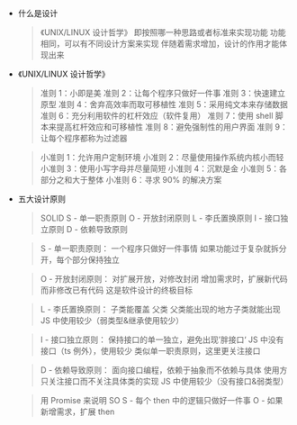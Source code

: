 - 什么是设计

  > 《UNIX/LINUX 设计哲学》
  > 即按照哪一种思路或者标准来实现功能
  > 功能相同，可以有不同设计方案来实现
  > 伴随着需求增加，设计的作用才能体现出来

- 《UNIX/LINUX 设计哲学》

  > 准则 1：小即是美
  > 准则 2：让每个程序只做好一件事
  > 准则 3：快速建立原型
  > 准则 4：舍弃高效率而取可移植性
  > 准则 5：采用纯文本来存储数据
  > 准则 6：充分利用软件的杠杆效应（软件复用）
  > 准则 7：使用 shell 脚本来提高杠杆效应和可移植性
  > 准则 8：避免强制性的用户界面
  > 准则 9：让每个程序都称为过滤器

  > 小准则 1：允许用户定制环境
  > 小准则 2：尽量使用操作系统内核小而轻
  > 小准则 3：使用小写字母并尽量简短
  > 小准则 4：沉默是金
  > 小准则 5：各部分之和大于整体
  > 小准则 6：寻求 90% 的解决方案

* 五大设计原则

  > SOLID
  > S - 单一职责原则
  > O - 开放封闭原则
  > L - 李氏置换原则
  > I - 接口独立原则
  > D - 依赖导致原则

  > S - 单一职责原则：
  > 一个程序只做好一件事情
  > 如果功能过于复杂就拆分开，每个部分保持独立

  > O - 开放封闭原则：
  > 对扩展开放，对修改封闭
  > 增加需求时，扩展新代码而非修改已有代码
  > 这是软件设计的终极目标

  > L - 李氏置换原则：
  > 子类能覆盖 父类
  > 父类能出现的地方子类就能出现
  > JS 中使用较少（弱类型&继承使用较少）

  > I - 接口独立原则：
  > 保持接口的单一独立，避免出现’胖接口‘
  > JS 中没有接口（ts 例外），使用较少
  > 类似单一职责原则，这里更关注接口

  > D - 依赖导致原则：
  > 面向接口编程，依赖于抽象而不依赖与具体
  > 使用方只关注接口而不关注具体类的实现
  > JS 中使用较少（没有接口&弱类型）

  > 用 Promise 来说明 SO
  > S - 每个 then 中的逻辑只做好一件事
  > O - 如果新增需求，扩展 then



